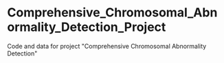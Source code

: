 # Comprehensive_Chromosomal_Abnormality_Detection_Project
Code and data for project "Comprehensive Chromosomal Abnormality Detection"
